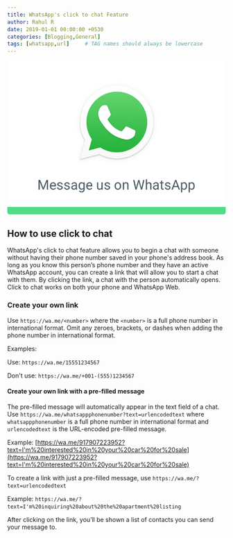 ```yaml
---
title: WhatsApp's click to chat Feature
author: Rahul R
date: 2019-01-01 00:00:00 +0530
categories: [Blogging,General]
tags: [whatsapp,url]     # TAG names should always be lowercase
---
```

![WhatsApp](/attachment/message-us-correct.png)
## How to use click to chat

WhatsApp's click to chat feature allows you to begin a chat with someone without having their phone number saved in your phone's address book. As long as you know this person’s phone number and they have an active WhatsApp account, you can create a link that will allow you to start a chat with them. By clicking the link, a chat with the person automatically opens. Click to chat works on both your phone and WhatsApp Web.




### Create your own link
Use ```https://wa.me/<number>``` where the ```<number>``` is a full phone number in international format. Omit any zeroes, brackets, or dashes when adding the phone number in international format.

Examples:

Use: ```https://wa.me/15551234567```

Don't use: ```https://wa.me/+001-(555)1234567```

#### Create your own link with a pre-filled message

The pre-filled message will automatically appear in the text field of a chat. Use ```https://wa.me/whatsappphonenumber?text=urlencodedtext``` where ```whatsappphonenumber``` is a full phone number in international format and ```urlencodedtext``` is the URL-encoded pre-filled message.

Example: [https://wa.me/917907223952?text=I'm%20interested%20in%20your%20car%20for%20sale](https://wa.me/917907223952?text=I'm%20interested%20in%20your%20car%20for%20sale)

To create a link with just a pre-filled message, use ```https://wa.me/?text=urlencodedtext```

Example: ```https://wa.me/?text=I'm%20inquiring%20about%20the%20apartment%20listing```

After clicking on the link, you’ll be shown a list of contacts you can send your message to.
